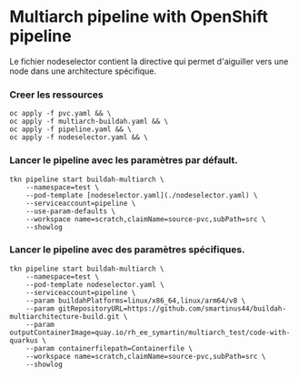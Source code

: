 # Multiarch pipeline with OpenShift pipeline

Le fichier nodeselector contient la directive qui permet d'aiguiller vers une node dans une architecture spécifique.

### Creer les ressources

```
oc apply -f pvc.yaml && \    
oc apply -f multiarch-buildah.yaml && \    
oc apply -f pipeline.yaml && \    
oc apply -f nodeselector.yaml && \    
```

### Lancer le pipeline avec les paramètres par défault.

```
tkn pipeline start buildah-multiarch \
    --namespace=test \
    --pod-template [nodeselector.yaml](./nodeselector.yaml) \
    --serviceaccount=pipeline \
    --use-param-defaults \
    --workspace name=scratch,claimName=source-pvc,subPath=src \
    --showlog
```


### Lancer le pipeline avec des paramètres spécifiques.

```
tkn pipeline start buildah-multiarch \
    --namespace=test \
    --pod-template nodeselector.yaml \
    --serviceaccount=pipeline \
    --param buildahPlatforms=linux/x86_64,linux/arm64/v8 \
    --param gitRepositoryURL=https://github.com/smartinus44/buildah-multiarchitecture-build.git \
    --param outputContainerImage=quay.io/rh_ee_symartin/multiarch_test/code-with-quarkus \
    --param containerfilepath=Containerfile \
    --workspace name=scratch,claimName=source-pvc,subPath=src \
    --showlog
```
